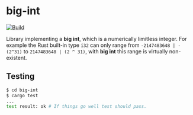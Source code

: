 # **big-int**

[![Build](https://github.com/c1m50c/big-int/actions/workflows/build.yml/badge.svg?branch=main)](https://github.com/c1m50c/big-int/actions/workflows/build.yml)

Library implementing a **big int**, which is a numerically limitless integer.
For example the Rust built-in type `i32` can only range from `-2147483648 | -(2^31)` to `2147483648 | (2 ^ 31)`,
with **big int** this range is virtually non-existent.


## **Testing**
```bash
$ cd big-int
$ cargo test
...
test result: ok # If things go well test should pass.
```
